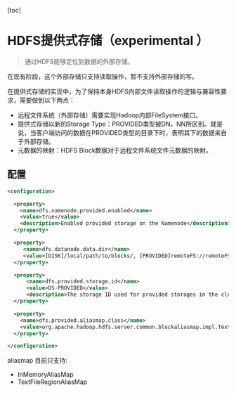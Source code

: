 [toc]

# HDFS提供式存储（experimental ）

> 通过HDFS能够定位到数据的外部存储。

在现有阶段，这个外部存储只支持读取操作，暂不支持外部存储的写。

在提供式存储的实现中，为了保持本身HDFS内部文件读取操作的逻辑与兼容性要求，需要做到以下两点：

- 远程文件系统（外部存储）需要实现Hadoop内部FileSystem接口。
- 提供式存储以新的Storage Type：PROVIDED类型被DN，NN所区别。就是说，当客户端访问的数据在PROVIDED类型的目录下时，表明其下的数据来自于外部存储。
- 元数据的映射：HDFS Block数据对于远程文件系统文件元数据的映射。

## 配置

```xml
<configuration>

  <property>
    <name>dfs.namenode.provided.enabled</name>
    <value>true</value>
    <description>Enabled provided storage on the Namenode</description>
  </property>

  <property>
     <name>dfs.datanode.data.dir</name>
     <value>[DISK]/local/path/to/blocks/, [PROVIDED]remoteFS://remoteFS-authority/path/to/data/</value>
  </property>

  <property>
      <name>dfs.provided.storage.id</name>
      <value>DS-PROVIDED</value>
      <description>The storage ID used for provided storages in the cluster.</description>
  </property>

  <property>
    <name>dfs.provided.aliasmap.class</name>
    <value>org.apache.hadoop.hdfs.server.common.blockaliasmap.impl.TextFileRegionAliasMap</value>
  </property>

</configuration>
```



aliasmap 目前只支持:

- InMemoryAliasMap
- TextFileRegionAliasMap